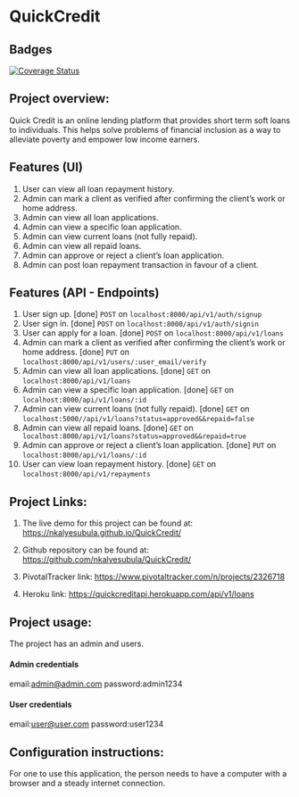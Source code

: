 # QuickCredit

## Badges
[![Coverage Status](https://coveralls.io/repos/github/nkalyesubula/QuickCredit/badge.svg?branch=develop)](https://coveralls.io/github/nkalyesubula/QuickCredit?branch=develop)

## Project overview:

Quick Credit is an online lending platform that provides short term soft loans to individuals. This helps solve problems of financial inclusion as a way to alleviate poverty and empower low income earners.

## Features (UI)
1. User can view all loan repayment history.
2. Admin can mark a client as verified after confirming the client’s work or home
  address.
3. Admin can view all loan applications.
4. Admin can view a specific loan application.
5. Admin can view current loans (not fully repaid).
6. Admin can view all repaid loans.
7. Admin can approve or reject a client’s loan application.
8. Admin can post loan repayment transaction in favour of a client.

## Features (API - Endpoints)
1. User sign up. [done] ```POST``` on ```localhost:8000/api/v1/auth/signup```
2. User sign in. [done] ```POST``` on ```localhost:8000/api/v1/auth/signin```
3. User can apply for a loan. [done] ```POST``` on ```localhost:8000/api/v1/loans```
4. Admin can mark a client as verified after confirming the client’s work or home
   address. [done] ```PUT``` on ```localhost:8000/api/v1/users/:user_email/verify```
5. Admin can view all loan applications. [done] ```GET``` on ```localhost:8000/api/v1/loans```
6. Admin can view a specific loan application. [done] ```GET``` on ```localhost:8000/api/v1/loans/:id```
7. Admin can view current loans (not fully repaid). [done] ```GET``` on ```localhost:5000//api/v1/loans?status=approved&&repaid=false```
8. Admin can view all repaid loans. [done] ```GET``` on ``` localhost:8000/api/v1/loans?status=approved&&repaid=true```
9. Admin can approve or reject a client’s loan application. [done] ```PUT``` on ```localhost:8000/api/v1/loans/:id```
10. User can view loan repayment history. [done] ```GET``` on ```localhost:8000/api/v1/repayments```


## Project Links:
1. The live demo for this project can be found at: 
   https://nkalyesubula.github.io/QuickCredit/

2. Github repository can be found at:
   https://github.com/nkalyesubula/QuickCredit/

3. PivotalTracker link: https://www.pivotaltracker.com/n/projects/2326718

4. Heroku link: https://quickcreditapi.herokuapp.com/api/v1/loans



## Project usage:
The project has an admin and users.

<!--admin login credentials-->
#### Admin credentials
email:admin@admin.com
password:admin1234

<!--user login credentials-->
#### User credentials
email:user@user.com
password:user1234

## Configuration instructions:
For one to use this application, the person needs to have a computer with a browser and a steady internet connection.
